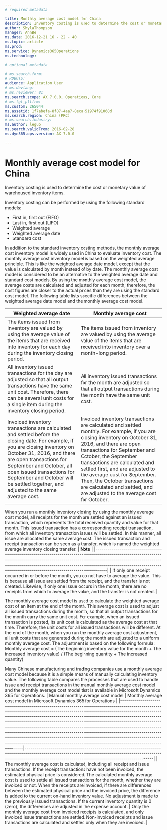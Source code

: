 ```yaml
---
# required metadata

title: Monthly average cost model for China
description: Inventory costing is used to determine the cost or monetary value of warehoused inventory items.
author: ShylaThompson
manager: AnnBe
ms.date: 2016-12-21 16 - 22 - 40
ms.topic: article
ms.prod: 
ms.service: Dynamics365Operations
ms.technology: 

# optional metadata

# ms.search.form: 
# ROBOTS: 
audience: Application User
# ms.devlang: 
# ms.reviewer: 81
ms.search.scope: AX 7.0.0, Operations, Core
# ms.tgt_pltfrm: 
ms.custom: 265044
ms.assetid: 1f7abefa-8f87-4aa7-8eca-51974f91068d
ms.search.region: China (PRC)
# ms.search.industry: 
ms.author: leguo
ms.search.validFrom: 2016-02-28
ms.dyn365.ops.version: AX 7.0.0

---
```


# Monthly average cost model for China

Inventory costing is used to determine the cost or monetary value of warehoused inventory items.

Inventory costing can be performed by using the following standard models:
-   First in, first out (FIFO)
-   Last in, first out (LIFO)
-   Weighted average
-   Weighted average date
-   Standard cost

In addition to the standard inventory costing methods, the monthly average cost inventory model is widely used in China to evaluate inventory cost. The monthly average cost inventory model is based on the weighted average principle. This is like the weighted average date model, except that the value is calculated by month instead of by date. The monthly average cost model is considered to be an alternative to the weighted average date and standard cost models. By using the monthly average cost model, the average costs are calculated and adjusted for each month; therefore, the cost figures are closer to the actual prices than they are using the standard cost model. The following table lists specific differences between the weighted average date model and the monthly average cost model.

| Weighted average date                                                                                                                                                                                                                                                                                                                 | Monthly average cost                                                                                                                                                                                                                                                                                                                                                                                                        |
|---------------------------------------------------------------------------------------------------------------------------------------------------------------------------------------------------------------------------------------------------------------------------------------------------------------------------------------|-----------------------------------------------------------------------------------------------------------------------------------------------------------------------------------------------------------------------------------------------------------------------------------------------------------------------------------------------------------------------------------------------------------------------------|
| The items issued from inventory are valued by using the average value of the items that are received into inventory for each day during the inventory closing period.                                                                                                                                                                 | The items issued from inventory are valued by using the average value of the items that are received into inventory over a month-long period.                                                                                                                                                                                                                                                                               |
| All inventory issued transactions for the day are adjusted so that all output transactions have the same unit cost. Therefore, there can be several unit costs for a single item during the inventory closing period.                                                                                                                 | All inventory issued transactions for the month are adjusted so that all output transactions during the month have the same unit cost.                                                                                                                                                                                                                                                                                      |
| Invoiced inventory transactions are calculated and settled before the closing date. For example, if you are closing inventory on October 31, 2016, and there are open transactions for September and October, all open issued transactions for September and October will be settled together, and adjusted to the same average cost. | Invoiced inventory transactions are calculated and settled monthly. For example, if you are closing inventory on October 31, 2016, and there are open transactions for September and October, the September transactions are calculated and settled first, and are adjusted to the average cost for September. Then, the October transactions are calculated and settled, and are adjusted to the average cost for October. |

When you run a monthly inventory closing by using the monthly average cost model, all receipts for the month are settled against an issued transaction, which represents the total received quantity and value for that month. This issued transaction has a corresponding receipt transaction, from which all inventory transaction issues will be settled. In this manner, all issue are allocated the same average cost. The issued transaction and receipt transaction can be seen as a transfer, which is named the weighted average inventory closing transfer.
| **Note**                                                                                                                                                                                                                                                                                                                     |
|------------------------------------------------------------------------------------------------------------------------------------------------------------------------------------------------------------------------------------------------------------------------------------------------------------------------------|
| If only one receipt occurred in or before the month, you do not have to average the value. This is because all issue are settled from the receipt, and the transfer is not created. Likewise, if only one issue occurs in the month, there are no receipts from which to average the value, and the transfer is not created. |

The monthly average cost model is used to calculate the weighted average cost of an item at the end of the month. This average cost is used to adjust all issued transactions during the month, so that all output transactions for the month carry the same unit cost. For example, when an issued transaction is posted, its unit cost is calculated as the average cost at that time. Therefore, the unit costs for all issued transactions will be different. At the end of the month, when you run the monthly average cost adjustment, all unit costs that are generated during the month are adjusted to a uniform monthly average cost. The adjustment is based on the following formula:
Monthly average cost = (The beginning inventory value for the month + The increased inventory value) / (The beginning quantity + The increased quantity)

Many Chinese manufacturing and trading companies use a monthly average cost model because it is a simple means of manually calculating inventory value. The following table compares the processes that are used to handle issue and receipt transactions in the manual monthly average cost model and the monthly average cost model that is available in Microsoft Dynamics 365 for Operations.
| Manual monthly average cost model                                                                                                                                                                                                                                                                                                                                                                                                                                                                                                                                                                                                                                           | Monthly average cost model in Microsoft Dynamics 365 for Operations                                                                                                                                                        |
|-----------------------------------------------------------------------------------------------------------------------------------------------------------------------------------------------------------------------------------------------------------------------------------------------------------------------------------------------------------------------------------------------------------------------------------------------------------------------------------------------------------------------------------------------------------------------------------------------------------------------------------------------------------------------------|----------------------------------------------------------------------------------------------------------------------------------------------------------------------------------------------------------------------------|
| The monthly average cost is calculated, including all receipt and issue transactions. If the receipt transactions have not been invoiced, the estimated physical price is considered. The calculated monthly average cost is used to settle all issued transactions for the month, whether they are invoiced or not. When the receipts are invoiced, if there are differences between the estimated physical price and the invoiced price, the difference is added to the current on-hand inventory value. No adjustment is made to the previously issued transactions. If the current inventory quantity is 0 (zero), the differences are adjusted in the expense account. | Only the monthly average cost from invoiced receipts is calculated, and only invoiced issue transactions are settled. Non-invoiced receipts and issue transactions are calculated and settled only when they are invoiced. |

 



